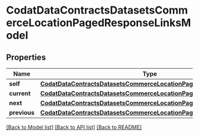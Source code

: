 # CodatDataContractsDatasetsCommerceLocationPagedResponseLinksModel


## Properties
Name | Type | Description | Notes
------------ | ------------- | ------------- | -------------
**self** | [**CodatDataContractsDatasetsCommerceLocationPagedResponseHrefModel**](CodatDataContractsDatasetsCommerceLocationPagedResponseHrefModel.md) |  | [optional] 
**current** | [**CodatDataContractsDatasetsCommerceLocationPagedResponseHrefModel**](CodatDataContractsDatasetsCommerceLocationPagedResponseHrefModel.md) |  | [optional] 
**next** | [**CodatDataContractsDatasetsCommerceLocationPagedResponseHrefModel**](CodatDataContractsDatasetsCommerceLocationPagedResponseHrefModel.md) |  | [optional] 
**previous** | [**CodatDataContractsDatasetsCommerceLocationPagedResponseHrefModel**](CodatDataContractsDatasetsCommerceLocationPagedResponseHrefModel.md) |  | [optional] 

[[Back to Model list]](../README.md#documentation-for-models) [[Back to API list]](../README.md#documentation-for-api-endpoints) [[Back to README]](../README.md)


